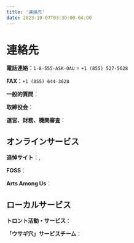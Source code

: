 ```yaml
---
title: '連絡先'
date: 2023-10-07T03:30:00-04:00
---
```


# 連絡先

**電話連絡**：`1-8-555-ASK-OAU` = `+1 (855) 527-5628`

**FAX**：`+1 (855) 644-3628`

**一般的質問**：<MailTo template="info [at] oneamongus [dot] ca" />

**取締役会**：<MailTo template="board [at] oneamongus [dot] ca" />

**運営、財務、機関審査**：<MailTo template="operations [at] oneamongus [dot] ca" />

## オンラインサービス

**追悼サイト**：<MailTo template="remembrance [at] oneamongus [dot] ca" />, <MailTo template="info [at] one-among [dot] us" />

**FOSS**：<MailTo template="foss [at] oneamongus [dot] ca" />

**Arts Among Us**：<MailTo template="arts [at] oneamongus [dot] ca" />

## ローカルサービス

**トロント活動・サービス**：<MailTo template="toronto [at] oneamongus [dot] ca" />

**「ウサギ穴」サービスチーム**：<MailTo template="hk [at] oneamongus [dot] ca" />
